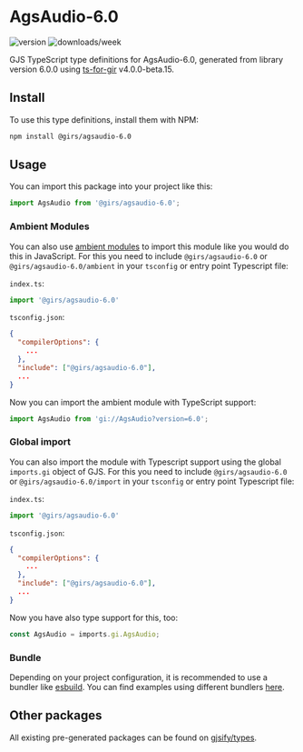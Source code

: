
# AgsAudio-6.0

![version](https://img.shields.io/npm/v/@girs/agsaudio-6.0)
![downloads/week](https://img.shields.io/npm/dw/@girs/agsaudio-6.0)


GJS TypeScript type definitions for AgsAudio-6.0, generated from library version 6.0.0 using [ts-for-gir](https://github.com/gjsify/ts-for-gir) v4.0.0-beta.15.


## Install

To use this type definitions, install them with NPM:
```bash
npm install @girs/agsaudio-6.0
```

## Usage

You can import this package into your project like this:
```ts
import AgsAudio from '@girs/agsaudio-6.0';
```

### Ambient Modules

You can also use [ambient modules](https://github.com/gjsify/ts-for-gir/tree/main/packages/cli#ambient-modules) to import this module like you would do this in JavaScript.
For this you need to include `@girs/agsaudio-6.0` or `@girs/agsaudio-6.0/ambient` in your `tsconfig` or entry point Typescript file:

`index.ts`:
```ts
import '@girs/agsaudio-6.0'
```

`tsconfig.json`:
```json
{
  "compilerOptions": {
    ...
  },
  "include": ["@girs/agsaudio-6.0"],
  ...
}
```

Now you can import the ambient module with TypeScript support: 

```ts
import AgsAudio from 'gi://AgsAudio?version=6.0';
```

### Global import

You can also import the module with Typescript support using the global `imports.gi` object of GJS.
For this you need to include `@girs/agsaudio-6.0` or `@girs/agsaudio-6.0/import` in your `tsconfig` or entry point Typescript file:

`index.ts`:
```ts
import '@girs/agsaudio-6.0'
```

`tsconfig.json`:
```json
{
  "compilerOptions": {
    ...
  },
  "include": ["@girs/agsaudio-6.0"],
  ...
}
```

Now you have also type support for this, too:

```ts
const AgsAudio = imports.gi.AgsAudio;
```

### Bundle

Depending on your project configuration, it is recommended to use a bundler like [esbuild](https://esbuild.github.io/). You can find examples using different bundlers [here](https://github.com/gjsify/ts-for-gir/tree/main/examples).

## Other packages

All existing pre-generated packages can be found on [gjsify/types](https://github.com/gjsify/types).

